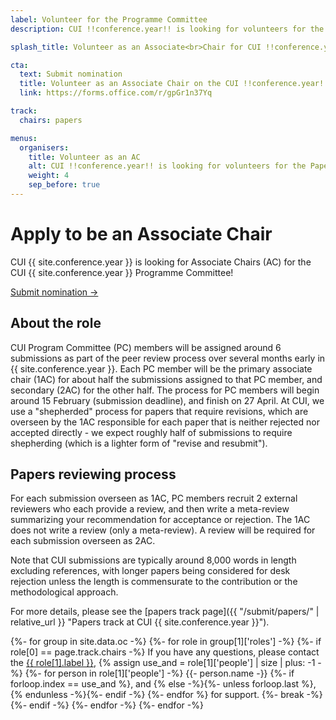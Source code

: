 ```yaml
---
label: Volunteer for the Programme Committee
description: CUI !!conference.year!! is looking for volunteers for the Papers Programme Committee!

splash_title: Volunteer as an Associate<br>Chair for CUI !!conference.year!!

cta:
  text: Submit nomination
  title: Volunteer as an Associate Chair on the CUI !!conference.year!! Programme Committee
  link: https://forms.office.com/r/gpGr1n37Yq

track:
  chairs: papers

menus:
  organisers:
    title: Volunteer as an AC
    alt: CUI !!conference.year!! is looking for volunteers for the Papers Programme Committee!
    weight: 4
    sep_before: true
---
```


# Apply to be an Associate Chair

CUI {{ site.conference.year }} is looking for Associate Chairs (AC) for the CUI {{ site.conference.year }} Programme Committee!

<div class="text-center">
<a href="https://forms.office.com/r/gpGr1n37Yq" class="mt-3 btn btn-lg btn-dark text-light border" title="Volunteer as an Associate Chair on the CUI !!conference.year!! Programme Committee">Submit nomination →</a>
</div>

## About the role

CUI Program Committee (PC) members will be assigned around 6 submissions as part of the peer review process over several months early in {{ site.conference.year }}. Each PC member will be the primary associate chair (1AC) for about half the submissions assigned to that PC member, and secondary (2AC) for the other half. The process for PC members will begin around 15 February (submission deadline), and finish on 27 April. At CUI, we use a "shepherded" process for papers that require revisions, which are overseen by the 1AC responsible for each paper that is neither rejected nor accepted directly - we expect roughly half of submissions to require shepherding (which is a lighter form of "revise and resubmit").

## Papers reviewing process

For each submission overseen as 1AC, PC members recruit 2 external reviewers who each provide a review, and then write a meta-review summarizing your recommendation for acceptance or rejection. The 1AC does not write a review (only a meta-review). A review will be required for each submission overseen as 2AC.

Note that CUI submissions are typically around 8,000 words in length excluding references, with longer papers being considered for desk rejection unless the length is commensurate to the contribution or the methodological approach.

For more details, please see the [papers track page]({{ "/submit/papers/" | relative_url }} "Papers track at CUI {{ site.conference.year }}").

<p>
{%- for group in site.data.oc -%}
{%- for role in group[1]['roles'] -%}
{%- if role[0] == page.track.chairs -%}
  If you have any questions, please contact the <a href="{{ role[1].email }}" title="Send an email to the CUI {{ site.conference.year }} {{ role[1].label }}">{{ role[1].label }}</a>, 
  {% assign use_and = role[1]['people'] | size | plus: -1 -%}
  {%- for person in role[1]['people'] -%}
      {{- person.name -}}
      {%- if forloop.index == use_and %}, and {% else -%}{%- unless forloop.last %}, {% endunless -%}{%- endif -%}
  {%- endfor %} for support.
  {%- break -%}
{%- endif -%}
{%- endfor -%}
{%- endfor -%}
</p>
